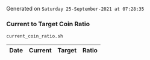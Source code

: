 Generated on `Saturday 25-September-2021 at 07:28:35`

### Current to Target Coin Ratio
`current_coin_ratio.sh`

Date|Current|Target|Ratio
---|---|---|---
